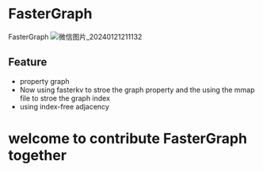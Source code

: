 # FasterGraph
FasterGraph
![微信图片_20240121211132](https://github.com/liujp/FasterGraph/assets/11934146/9379c732-7516-46ca-bb15-f33396c8c5e2)

## Feature
+ property graph
+ Now using fasterkv to stroe the graph property and the using the mmap file to stroe the graph index
+ using index-free adjacency

# welcome to contribute FasterGraph together
